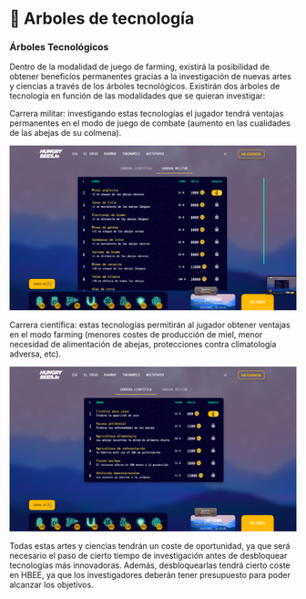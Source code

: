 # 🧪 Arboles de tecnología

### Árboles Tecnológicos

Dentro de la modalidad de juego de farming, existirá la posibilidad de obtener beneficios permanentes gracias a la investigación de nuevas artes y ciencias a través de los árboles tecnológicos. Existirán dos árboles de tecnología en función de las modalidades que se quieran investigar:

Carrera militar: investigando estas tecnologías el jugador tendrá ventajas permanentes en el modo de juego de combate (aumento en las cualidades de las abejas de su colmena).

![](<../../../.gitbook/assets/Captura de pantalla 2022-04-19 a las 17.59.15 (1).png>)

Carrera científica: estas tecnologías permitirán al jugador obtener ventajas en el modo farming (menores costes de producción de miel, menor necesidad de alimentación de abejas, protecciones contra climatología adversa, etc).

![](<../../../.gitbook/assets/Captura de pantalla 2022-04-19 a las 17.59.09.png>)

Todas estas artes y ciencias tendrán un coste de oportunidad, ya que será necesario el paso de cierto tiempo de investigación antes de desbloquear tecnologías más innovadoras. Además, desbloquearlas tendrá cierto coste en HBEE, ya que los investigadores deberán tener presupuesto para poder alcanzar los objetivos.
